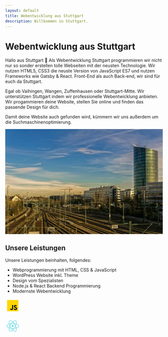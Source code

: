 ```yaml
---
layout: default
title: Webentwicklung aus Stuttgart
description: Willkommen in Stuttgart.
---
```


# Webentwicklung aus Stuttgart

Hallo aus Stuttgart 👋 Als Webentwicklung Stuttgart programmieren wir nicht nur so sonder erstellen tolle Webseiten mit der neusten Technologie. Wir nutzen HTML5, CSS3 die neuste Version von JavaScript ES7 und nutzen Frameworks wie Gatsby & React. Front-End als auch Back-end, wir sind für euch da Stuttgart.

Egal ob Vaihingen, Wangen, Zuffenhausen oder Stuttgart-Mitte. Wir unterstützen Stuttgart indem wir professionelle Webentwicklung anbieten. Wir progammieren deine Website, stellen Sie online und finden das passende Design für dich.

Damit deine Website auch gefunden wird, kümmern wir uns außerdem um die Suchmaschinenoptimierung.

<img src="/stuttgart-hauptbahnhof.jpeg" alt="stuttgart bahnhof foto webentwicklung stuttgart">

## Unsere Leistungen

Unsere Leistungen beinhalten, folgendes:

* Webprogrammierung mit HTML, CSS & JavaScript
* WordPress Website inkl. Theme
* Design vom Spezialisten
* Node.js & React Backend Programmierung
* Modernste Webentwicklung


<svg width="48" height="48" viewBox="0 0 48 48" fill="none" xmlns="http://www.w3.org/2000/svg"><title>Icoon JavaScript</title><path d="M6 42V6H42V42H6Z" fill="#FFD600"></path><path d="M29.538 32.947C30.23 34.071 30.982 35.148 32.575 35.148C33.913 35.148 34.615 34.483 34.615 33.563C34.615 32.462 33.889 32.071 32.417 31.43L31.61 31.086C29.281 30.098 27.732 28.86 27.732 26.245C27.732 23.835 29.577 22.001 32.46 22.001C34.513 22.001 35.988 22.712 37.052 24.574L34.538 26.181C33.985 25.193 33.387 24.804 32.46 24.804C31.514 24.804 30.915 25.401 30.915 26.181C30.915 27.145 31.515 27.535 32.9 28.132L33.707 28.476C36.452 29.645 38 30.839 38 33.523C38 36.415 35.716 38 32.65 38C29.651 38 27.948 36.495 27 34.632L29.538 32.947ZM17.952 33.029C18.458 33.935 19.227 34.632 20.333 34.632C21.391 34.632 22 34.214 22 32.589V22H25.333V33.101C25.333 36.468 23.38 38 20.528 38C17.951 38 16.091 36.254 15.333 34.632L17.952 33.029Z" fill="#000001"></path></svg>

<svg width="48" height="48" viewBox="0 0 48 48" fill="none" xmlns="http://www.w3.org/2000/svg"><title>Logo React</title><path d="M24 32.7643C12.6981 32.7643 3.84943 28.9094 3.84943 24.0032C3.84943 19.097 12.6981 15.2421 24 15.2421C35.3018 15.2421 44.1505 19.097 44.1505 24.0032C44.1505 28.9094 35.3018 32.7643 24 32.7643ZM24 16.9943C12.961 16.9943 5.60165 20.5863 5.60165 24.0032C5.60165 27.42 12.961 31.0121 24 31.0121C35.039 31.0121 42.3983 27.42 42.3983 24.0032C42.3983 20.5863 35.039 16.9943 24 16.9943Z" fill="#80DEEA"></path><path d="M16.2022 42.051C15.3261 42.051 14.6252 41.8758 13.9243 41.4377C9.63139 38.9846 10.7703 29.435 16.3774 19.6226C19.0058 15.0668 22.2474 11.2119 25.4014 8.75881C28.8182 6.13047 31.8846 5.34197 33.9873 6.56853C36.1776 7.79508 36.9661 10.8615 36.4404 15.1544C35.9147 19.1845 34.1625 23.9155 31.5342 28.4713C28.9058 33.0271 25.6642 36.882 22.5102 39.3351C20.2323 41.0873 18.0421 42.051 16.2022 42.051ZM31.797 7.70747C30.3952 7.70747 28.5554 8.49597 26.5403 10.073C23.5616 12.4385 20.4952 16.1181 17.9544 20.4987C12.4349 30.0483 11.9093 38.2837 14.8004 39.9484C16.2898 40.8245 18.7429 40.036 21.4589 37.9333C24.4377 35.5678 27.5041 31.8881 30.0448 27.5076C32.5855 23.127 34.2501 18.6589 34.7758 14.8916C35.2138 11.3871 34.6882 8.93403 33.1988 8.05792C32.7607 7.8827 32.3227 7.70747 31.797 7.70747Z" fill="#80DEEA"></path><path d="M31.8846 42.051C27.504 42.051 21.196 36.7067 16.465 28.3837C10.7703 18.5712 9.63136 9.02162 13.9243 6.56851C18.2173 4.1154 25.927 9.81012 31.6217 19.6226C34.2501 24.1783 36.0023 28.9093 36.528 32.9394C37.1412 37.2324 36.2651 40.2112 34.0749 41.5253C33.374 41.8758 32.6731 42.051 31.8846 42.051ZM14.8004 8.0579C11.9093 9.72251 12.4349 17.9579 17.9544 27.5076C23.4739 37.0572 30.3076 41.6129 33.1987 39.9483C34.6881 39.0722 35.2138 36.6191 34.7757 33.1147C34.2501 29.3474 32.5855 24.8792 30.0447 20.4987C24.5252 10.9491 17.6916 6.39329 14.8004 8.0579Z" fill="#80DEEA"></path><path d="M24 27.5076C25.9354 27.5076 27.5044 25.9386 27.5044 24.0032C27.5044 22.0677 25.9354 20.4987 24 20.4987C22.0645 20.4987 20.4955 22.0677 20.4955 24.0032C20.4955 25.9386 22.0645 27.5076 24 27.5076Z" fill="#80DEEA"></path></svg>

